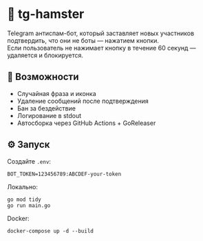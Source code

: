 # 🐹 tg-hamster

Telegram антиспам-бот, который заставляет новых участников подтвердить, что они не боты — нажатием кнопки.  
Если пользователь не нажимает кнопку в течение 60 секунд — удаляется и блокируется.

## 🚀 Возможности
- Случайная фраза и иконка
- Удаление сообщений после подтверждения
- Бан за бездействие
- Логирование в stdout
- Автосборка через GitHub Actions + GoReleaser

## ⚙️ Запуск
Создайте `.env`:
```
BOT_TOKEN=123456789:ABCDEF-your-token
```

Локально:
```
go mod tidy
go run main.go
```

Docker:
```
docker-compose up -d --build
```
